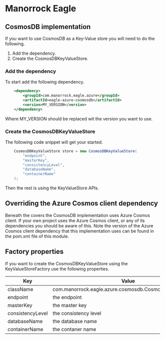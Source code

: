 # Manorrock Eagle

## CosmosDB implementation

If you want to use CosmosDB as a Key-Value store you will need to do the following.

1. Add the dependency.
2. Create the CosmosDBKeyValueStore.

### Add the dependency

To start add the following dependency.

```xml
    <dependency>
        <groupId>com.manorrock.eagle.azure</groupId>
        <artifactId>eagle-azure-cosmosdb</artifactId>
        <version>MY_VERSION</version>
    </dependency>
```

Where MY_VERSION should be replaced wit the version you want to use.

### Create the CosmosDBKeyValueStore

The following code snippet will get your started.

```java
    CosmosDBKeyValueStore store = new CosmosDBKeyValueStore(
        "endpoint",
        "masterKey",
        "consistencyLevel",
        "databaseName",
        "containerName"
    );
```

Then the rest is using the KeyValueStore APIs.

## Overriding the Azure Cosmos client dependency

Beneath the covers the CosmosDB implementation uses Azure Cosmos client. If your
own project uses the Azure Cosmos client, or any of its dependencies you should
be aware of this. Note the version of the Azure Cosmos client dependency that 
this implementation uses can be found in the pom.xml file of this module.

## Factory properties

If you want to create the CosmosDBKeyValueStore using the KeyValueStoreFactory 
use the following properties.

| Key | Value 
| --- | -----
| className | com.manorrock.eagle.azure.cosmosdb.CosmosDBKeyValueStore
| endpoint | the endpoint
| masterKey | the master key
| consistencyLevel | the consistency level
| databaseName | the database name
| containerName | the contaner name
